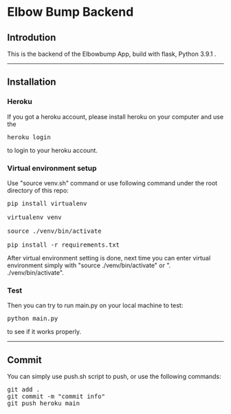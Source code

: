 # Elbow Bump Backend

## Introdution

This is the backend of the Elbowbump App, build with flask, Python 3.9.1 .

---

## Installation

### Heroku

If you got a heroku account, please install heroku on your computer and use the

<pre>
heroku login
</pre>

to login to your heroku account.

### Virtual environment setup

Use "source venv.sh" command or use following command under the root directory of this repo:

<pre>
pip install virtualenv

virtualenv venv

source ./venv/bin/activate

pip install -r requirements.txt
</pre>

After virtual environment setting is done, next time you can enter virtual environment simply with "source ./venv/bin/activate" or ". ./venv/bin/activate".

### Test

Then you can try to run main.py on your local machine to test:

<pre>
python main.py
</pre>

to see if it works properly.

---

## Commit

You can simply use push.sh script to push, or use the following commands:

<pre>
git add .
git commit -m "commit info"
git push heroku main
</pre>